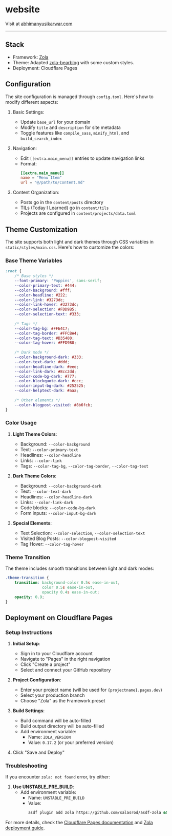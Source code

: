 # website

Visit at [abhimanyusikarwar.com](https://abhimanyusikarwar.com)

---

## Stack

- Framework: [Zola](https://www.getzola.org/)
- Theme: Adapted [zola-bearblog](https://codeberg.org/alanpearce/zola-bearblog) with some custom styles.
- Deployment: Cloudflare Pages

## Configuration

The site configuration is managed through `config.toml`. Here's how to modify different aspects:

1. Basic Settings:
   - Update `base_url` for your domain
   - Modify `title` and `description` for site metadata
   - Toggle features like `compile_sass`, `minify_html`, and `build_search_index`

2. Navigation:
   - Edit `[[extra.main_menu]]` entries to update navigation links
   - Format:
     ```toml
     [[extra.main_menu]]
     name = "Menu Item"
     url = "@/path/to/content.md"
     ```

3. Content Organization:
   - Posts go in the `content/posts` directory
   - TILs (Today I Learned) go in `content/tils`
   - Projects are configured in `content/projects/data.toml`

## Theme Customization

The site supports both light and dark themes through CSS variables in `static/styles/main.css`. Here's how to customize the colors:

### Base Theme Variables
```css
:root {
    /* Base styles */
    --font-primary: 'Poppins', sans-serif;
    --color-primary-text: #444;
    --color-background: #fff;
    --color-headline: #222;
    --color-link: #3273dc;
    --color-link-hover: #3273dc;
    --color-selection: #FDD9B5;
    --color-selection-text: #333;
    
    /* Tags */
    --color-tag-bg: #FFE4C7;
    --color-tag-border: #FFCBA4;
    --color-tag-text: #D35400;
    --color-tag-hover: #FFD9B0;
    
    /* Dark mode */
    --color-background-dark: #333;
    --color-text-dark: #ddd;
    --color-headline-dark: #eee;
    --color-link-dark: #8cc2dd;
    --color-code-bg-dark: #777;
    --color-blockquote-dark: #ccc;
    --color-input-bg-dark: #252525;
    --color-helptext-dark: #aaa;
    
    /* Other elements */
    --color-blogpost-visited: #8b6fcb;
}
```

### Color Usage

1. **Light Theme Colors**:
   - Background: `--color-background`
   - Text: `--color-primary-text`
   - Headlines: `--color-headline`
   - Links: `--color-link`
   - Tags: `--color-tag-bg`, `--color-tag-border`, `--color-tag-text`

2. **Dark Theme Colors**:
   - Background: `--color-background-dark`
   - Text: `--color-text-dark`
   - Headlines: `--color-headline-dark`
   - Links: `--color-link-dark`
   - Code blocks: `--color-code-bg-dark`
   - Form inputs: `--color-input-bg-dark`

3. **Special Elements**:
   - Text Selection: `--color-selection`, `--color-selection-text`
   - Visited Blog Posts: `--color-blogpost-visited`
   - Tag Hover: `--color-tag-hover`

### Theme Transition
The theme includes smooth transitions between light and dark modes:
```css
.theme-transition {
    transition: background-color 0.5s ease-in-out, 
                color 0.5s ease-in-out, 
                opacity 0.4s ease-in-out;
    opacity: 0.9;
}
```

## Deployment on Cloudflare Pages

### Setup Instructions

1. **Initial Setup**:
   - Sign in to your Cloudflare account
   - Navigate to "Pages" in the right navigation
   - Click "Create a project"
   - Select and connect your GitHub repository

2. **Project Configuration**:
   - Enter your project name (will be used for `{projectname}.pages.dev`)
   - Select your production branch
   - Choose "Zola" as the Framework preset

3. **Build Settings**:
   - Build command will be auto-filled
   - Build output directory will be auto-filled
   - Add environment variable:
     - Name: `ZOLA_VERSION`
     - Value: `0.17.2` (or your preferred version)

4. Click "Save and Deploy"

### Troubleshooting

If you encounter `zola: not found` error, try either:

1. **Use UNSTABLE_PRE_BUILD**:
   - Add environment variable:
     - Name: `UNSTABLE_PRE_BUILD`
     - Value:
       ```sh
       asdf plugin add zola https://github.com/salasrod/asdf-zola && asdf install zola 0.18.0 && asdf global zola 0.18.0
       ```

For more details, check the [Cloudflare Pages documentation](https://developers.cloudflare.com/pages/) and [Zola deployment guide](https://www.getzola.org/documentation/deployment/cloudflare-pages/).